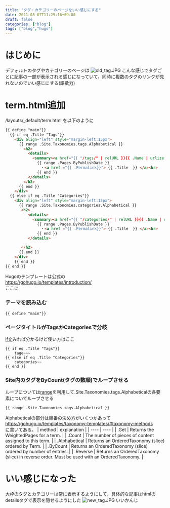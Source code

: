 ```yaml
---
title: "タグ・カテゴリーのページをいい感じにする"
date: 2021-08-07T11:29:16+09:00
draft: false
categories: ["blog"]
tags: ["blog","hugo"]
---
```


# はじめに
デフォルトのタグやカテゴリーのページは
![old_tag.JPG](../old_tag.JPG)
こんな感じでタグごとに記事の一部が表示される感じになっていて、同時に複数のタグのリンクが見れないのでいい感じにする(語彙力)

# term.html追加
/layouts/_default/term.html を以下のように

```html
{{ define "main"}}
  {{ if eq .Title "Tags"}}
    <div align="left" style="margin-left:15px">
      {{ range .Site.Taxonomies.tags.Alphabetical }}
        <h2> 
          <details>
            <summary><a href="{{ "/tags/" | relURL }}{{ .Name | urlize }}">{{ .Name }}({{ .Count }})</a></summary>
              {{ range .Pages.ByPublishDate }}
              　・<a href ="{{ .Permalink}}"> {{ .Title  }} </a><br>
              {{ end }}
          </details>
        </h2>
      {{ end }}
    </div>
  {{ else if eq .Title "Categories"}}
    <div align="left" style="margin-left:15px">
      {{ range .Site.Taxonomies.categories.Alphabetical }}
       <h2>
          <details>
            <summary><a href="{{ "/categories/" | relURL }}{{ .Name | urlize }}">{{ .Name }}({{ .Count }})</a></summary>
              {{ range .Pages.ByPublishDate }}
              　・<a href ="{{ .Permalink}}"> {{ .Title  }} </a><br>
              {{ end }}
          </details>

       </h2>
      {{ end }}
    </div>
    {{ end }}
{{ end }}


```

Hugoのテンプレートは公式の  
https://gohugo.io/templates/introduction/  
ここに

### テーマを読み込む
```
{{ define "main"}}
```

### ページタイトルがTagsかCategoriesで分岐
[if文](https://gohugo.io/functions/eq/)みれば分かるけど使い方はここ
```
{{ if eq .Title "Tags"}}
    tage~~~
{{ else if eq .Title "Categories"}}
    categories~~
{{ end }}
```

### Site内のタグをByCount(タグの数順)でループさせる 
ループについては[range](https://gohugo.io/functions/range/)を利用して.Site.Taxonomies.tags.Alphabeticalの各要素についてループさせる
```
{{ range .Site.Taxonomies.tags.Alphabetical }}
```

Alphabeticalの部分は順番の決め方がいくつかあって
https://gohugo.io/templates/taxonomy-templates/#taxonomy-methods  
に書いてある。
| method   |  explanation  |
| ---- | ---- |
|  .Get  |  Returns the WeightedPages for a term.  |
|  .Count  |  The number of pieces of content assigned to this term.  |
|  .Alphabetical  |  Returns an OrderedTaxonomy (slice) ordered by Term.  |
|  .ByCount  |  Returns an OrderedTaxonomy (slice) ordered by number of entries.  |
|  .Reverse  |  Returns an OrderedTaxonomy (slice) in reverse order. Must be used with an OrderedTaxonomy.  |

# いい感じになった
大枠のタグとカテゴリーは常に表示するようにして、具体的な記事はhtmlのdetailsタグで表示を隠せるようにした
![new_tag.JPG](../new_tag.JPG)
いいかんじ